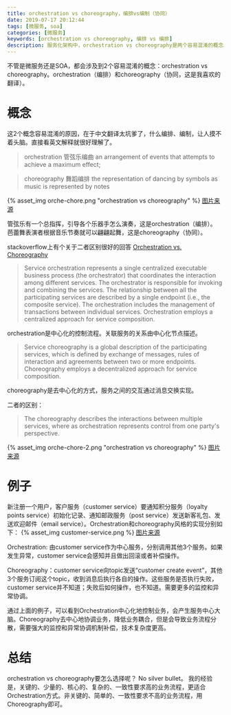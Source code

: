 ```yaml
---
title: orchestration vs choreography，编排vs编制（协同）
date: 2019-07-17 20:12:44
tags: [微服务, soa]
categories: [微服务]
keywords: [orchestration vs choreography, 编排 vs 编排]
description: 服务化架构中，orchestration vs choreography是两个容易混淆的概念。orchestration是编排，中心化地控制相关服务。choreography是协同，服务之间通过去中心化的方式交互（例如订阅某个消息topic）。
---
```


不管是微服务还是SOA，都会涉及到2个容易混淆的概念：orchestration vs choreography。orchestration（编排）和choreography（协同，这是我喜欢的翻译）。
<!-- more -->
# 概念

这2个概念容易混淆的原因，在于中文翻译太坑爹了，什么编排、编制，让人摸不着头脑。直接看英文解释就很好理解了。

>orchestration
>管弦乐编曲
>an arrangement of events that attempts to achieve a maximum effect;

>choreography
>舞蹈编排
>the representation of dancing by symbols as music is represented by notes

{% asset_img orche-chore.png "orchestration vs choreography" %}
[图片来源](https://myalltech.wordpress.com/2017/05/12/orchestration-vs/)


管弦乐有一个总指挥，引导各个乐器手怎么演奏，这是orchestration（编排）。
芭蕾舞表演者根据音乐节奏就可以翩翩起舞，这是choreography（协同）。

stackoverflow上有个关于二者区别很好的回答 [Orchestration vs. Choreography](https://stackoverflow.com/questions/4127241/orchestration-vs-choreography)


>Service orchestration represents a single centralized executable business process (the orchestrator) that coordinates the interaction among different services. The orchestrator is responsible for invoking and combining the services.
>The relationship between all the participating services are described by a single endpoint (i.e., the composite service). The orchestration includes the management of transactions between individual services. 
>Orchestration employs a centralized approach for service composition.

orchestration是中心化的控制流程。关联服务的关系由中心化节点描述。

>Service choreography is a global description of the participating services, which is defined by exchange of messages, rules of interaction and agreements between two or more endpoints. Choreography employs a decentralized approach for service composition.

choreography是去中心化的方式，服务之间的交互通过消息交换实现。

二者的区别：
>The choreography describes the interactions between multiple services, where as orchestration represents control from one party's perspective.

{% asset_img orche-chore-2.png "orchestration vs choreography" %}
[图片来源](https://specify.io/assets/orchestration-vs-choreography-097566bf059109c51c8a95faaf3ea77092a626c2a63bc5f06ae0a7ade4a31378.png)

# 例子

新注册一个用户，客户服务（customer service）要通知积分服务（loyalty points service）初始化记录、通知邮政服务（post service）发送新客礼包、发送欢迎邮件（email service）。Orchestration和choreography风格的实现分别如下：
{% asset_img customer-service.png %}
[图片来源](https://specify.io/assets/orchestration-vs-choreography-examples-88fe81d21b600c136f594d43421e4f9576552116c178e4fb7e7cf2b8fc5c065f.png)

Orchestration: 由customer service作为中心服务，分别调用其他3个服务。如果发生异常，customer service会感知并且做出回滚或者补偿操作。

Choreography：customer service向topic发送“customer create event”，其他3个服务订阅这个topic，收到消息后执行各自的操作。这些服务是否执行失败，customer service并不知道；失败后如何操作，也不知道。需要更多的监控和异常协调。

通过上面的例子，可以看到Orchestration中心化地控制业务，会产生服务中心大脑。Choreography去中心地协调业务，降低业务耦合，但是会导致业务流程分散，需要强大的监控和异常协调机制补偿，技术复杂度更高。

# 总结

orchestration vs choreography要怎么选择呢？
No silver bullet。
我的经验是，关键的、少量的、核心的、复杂的、一致性要求高的业务流程，更适合Orchestration方式。非关键的、简单的、一致性要求不高的业务流程，用Choreography即可。
